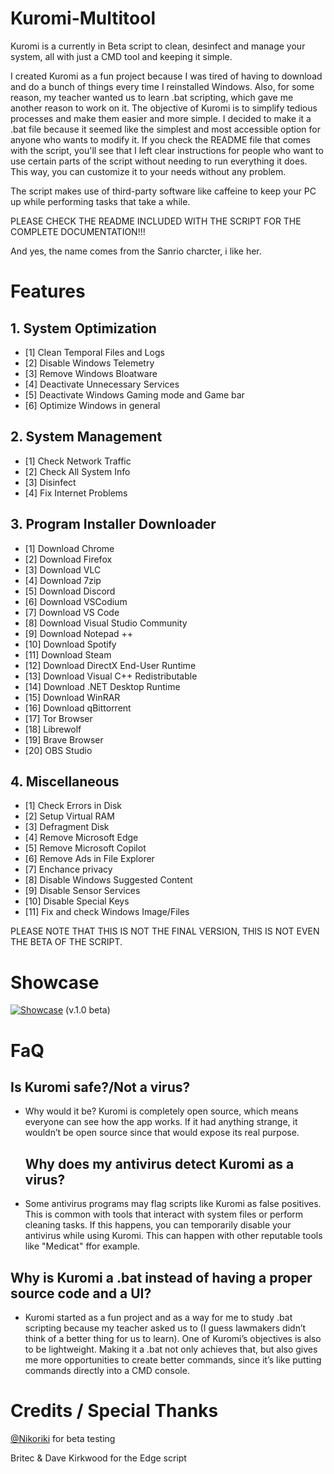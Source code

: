 # Kuromi-Multitool
Kuromi is a currently in Beta script to clean, desinfect and manage your system, all with just a CMD tool and keeping it simple.

I created Kuromi as a fun project because I was tired of having to download and do a bunch of things every time I reinstalled Windows. Also, for some reason, my teacher wanted us to learn .bat scripting, which gave me another reason to work on it. The objective of Kuromi is to simplify tedious processes and make them easier and more simple.
I decided to make it a .bat file because it seemed like the simplest and most accessible option for anyone who wants to modify it. If you check the README file that comes with the script, you'll see that I left clear instructions for people who want to use certain parts of the script without needing to run everything it does. This way, you can customize it to your needs without any problem.

The script makes use of third-party software like caffeine to keep your PC up while performing tasks that take a while.

PLEASE CHECK THE README INCLUDED WITH THE SCRIPT FOR THE COMPLETE DOCUMENTATION!!!

And yes, the name comes from the Sanrio charcter, i like her.

# Features

## 1. System Optimization
- [1] Clean Temporal Files and Logs
- [2] Disable Windows Telemetry
- [3] Remove Windows Bloatware
- [4] Deactivate Unnecessary Services
- [5] Deactivate Windows Gaming mode and Game bar
- [6] Optimize Windows in general

## 2. System Management
- [1] Check Network Traffic
- [2] Check All System Info
- [3] Disinfect
- [4] Fix Internet Problems

## 3. Program Installer Downloader
- [1] Download Chrome
- [2] Download Firefox
- [3] Download VLC
- [4] Download 7zip
- [5] Download Discord
- [6] Download VSCodium
- [7] Download VS Code
- [8] Download Visual Studio Community
- [9] Download Notepad ++
- [10] Download Spotify
- [11] Download Steam
- [12] Download DirectX End-User Runtime
- [13] Download Visual C++ Redistributable 
- [14] Download .NET Desktop Runtime 
- [15] Download WinRAR 
- [16] Download qBittorrent
- [17] Tor Browser
- [18] Librewolf
- [19] Brave Browser
- [20] OBS Studio


## 4. Miscellaneous
- [1] Check Errors in Disk
- [2] Setup Virtual RAM
- [3] Defragment Disk
- [4] Remove Microsoft Edge
- [5] Remove Microsoft Copilot
- [6] Remove Ads in File Explorer
- [7] Enchance privacy
- [8] Disable Windows Suggested Content
- [9] Disable Sensor Services
- [10] Disable Special Keys
- [11] Fix and check Windows Image/Files

PLEASE NOTE THAT THIS IS NOT THE FINAL VERSION, THIS IS NOT EVEN THE BETA OF THE SCRIPT.

# Showcase

[![Showcase](https://img.youtube.com/vi/-a1LBEpVVGo.jpg)](https://youtu.be/-a1LBEpVVGo)
(v.1.0 beta)


# FaQ

## Is Kuromi safe?/Not a virus?

- Why would it be? Kuromi is completely open source, which means everyone can see how the app works. If it had anything strange, it wouldn’t be open source since that would expose its real purpose.

  ## Why does my antivirus detect Kuromi as a virus?
- Some antivirus programs may flag scripts like Kuromi as false positives. This is common with tools that interact with system files or perform cleaning tasks. If this happens, you can temporarily disable your antivirus while using Kuromi. This can happen with other reputable tools like "Medicat" ffor example.

## Why is Kuromi a .bat instead of having a proper source code and a UI?

- Kuromi started as a fun project and as a way for me to study .bat scripting because my teacher asked us to (I guess lawmakers didn’t think of a better thing for us to learn). One of Kuromi’s objectives is also to be lightweight. Making it a .bat not only achieves that, but also gives me more opportunities to create better commands, since it’s like putting commands directly into a CMD console.


# Credits / Special Thanks

[@Nikoriki](https://info.nikota.dev/) for beta testing

Britec & Dave Kirkwood for the Edge script
